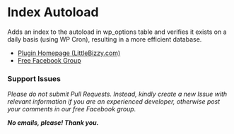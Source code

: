 # Index Autoload

Adds an index to the autoload in wp_options table and verifies it exists on a daily basis (using WP Cron), resulting in a more efficient database.

* [Plugin Homepage (LittleBizzy.com)](https://www.littlebizzy.com/plugins/index-autoload)
* [Free Facebook Group](https://www.facebook.com/groups/littlebizzy/)

### Support Issues

*Please do not submit Pull Requests. Instead, kindly create a new Issue with relevant information if you are an experienced developer, otherwise post your comments in our free Facebook group.*

***No emails, please! Thank you.***
